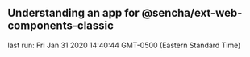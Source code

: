 ## Understanding an app for @sencha/ext-web-components-classic

last run: Fri Jan 31 2020 14:40:44 GMT-0500 (Eastern Standard Time)

